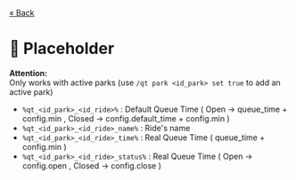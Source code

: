 [&laquo; Back](README.md)
# :memo: Placeholder

**Attention:**  
Only works with active parks (use `/qt park <id_park> set true` to add an active park)

 - `%qt_<id_park>_<id_ride>%` : Default Queue Time ( Open -> queue_time + config.min , Closed -> config.default_time + config.min )
 - `%qt_<id_park>_<id_ride>_name%` : Ride's name
 - `%qt_<id_park>_<id_ride>_time%` : Real Queue Time ( queue_time + config.min )
 - `%qt_<id_park>_<id_ride>_status%` : Real Queue Time ( Open -> config.open , Closed -> config.close )
